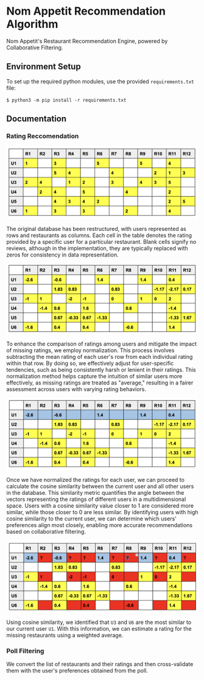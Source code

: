 # Nom Appetit Recommendation Algorithm 

Nom Appetit's Restaurant Recommendation Engine, powered by Collaborative Filtering.

## Environment Setup

To set up the required python modules, use the provided `requirements.txt` file:

`$ python3 -m pip install -r requirements.txt`

## Documentation

### Rating Reccomendation 

![alt text](images/image_1.png)

The original database has been restructured, with users represented as rows and restaurants as columns. Each cell in the table denotes the rating provided by a specific user for a particular restaurant. Blank cells signify no reviews, although in the implementation, they are typically replaced with zeros for consistency in data representation.

![alt text](images/image_2.png)

To enhance the comparison of ratings among users and mitigate the impact of missing ratings, we employ normalization. This process involves subtracting the mean rating of each user's row from each individual rating within that row. By doing so, we effectively adjust for user-specific tendencies, such as being consistently harsh or lenient in their ratings. This normalization method helps capture the intuition of similar users more effectively, as missing ratings are treated as "average," resulting in a fairer assessment across users with varying rating behaviors.

![alt text](images/image_3.png)

Once we have normalized the ratings for each user, we can proceed to calculate the cosine similarity between the current user and all other users in the database. This similarity metric quantifies the angle between the vectors representing the ratings of different users in a multidimensional space. Users with a cosine similarity value closer to 1 are considered more similar, while those closer to 0 are less similar. By identifying users with high cosine similarity to the current user, we can determine which users' preferences align most closely, enabling more accurate recommendations based on collaborative filtering.

![alt text](images/image_4.png)

Using cosine similarity, we identified that `U3` and `U6` are the most similar to our current user `U1`. With this information, we can estimate a rating for the missing restaurants using a weighted average.

### Poll Filtering

We convert the list of restaurants and their ratings and then cross-validate them with the user's preferences obtained from the poll. 